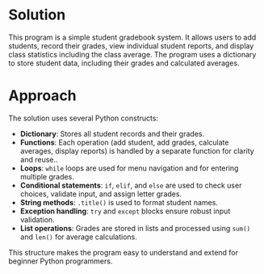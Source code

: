 # Solution

This program is a simple student gradebook system. It allows users to add students, record their grades, view individual student reports, and display class statistics including the class average. The program uses a dictionary to store student data, including their grades and calculated averages.

# Approach

The solution uses several Python constructs:

- **Dictionary**: Stores all student records and their grades.
- **Functions**: Each operation (add student, add grades, calculate averages, display reports) is handled by a separate function for clarity and reuse..
- **Loops**: `while` loops are used for menu navigation and for entering multiple grades.
- **Conditional statements**: `if`, `elif`, and `else` are used to check user choices, validate input, and assign letter grades.
- **String methods**: `.title()` is used to format student names.
- **Exception handling**: `try` and `except` blocks ensure robust input validation.
- **List operations**: Grades are stored in lists and processed using `sum()` and `len()` for average calculations.

This structure makes the program easy to understand and extend for beginner Python programmers.
